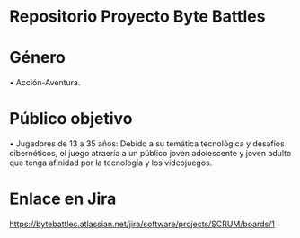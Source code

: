 # Repositorio Proyecto Byte Battles

# Género
•	Acción-Aventura.

# Público objetivo
•	Jugadores de 13 a 35 años: Debido a su temática tecnológica y desafíos cibernéticos, el juego atraería a un público joven adolescente y joven adulto que tenga afinidad por la tecnología y los videojuegos.

# Enlace en Jira
https://bytebattles.atlassian.net/jira/software/projects/SCRUM/boards/1


